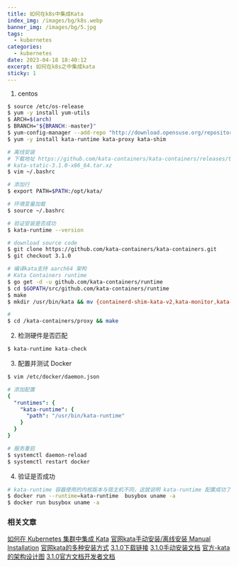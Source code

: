 ```yaml
---
title: 如何在k8s中集成Kata
index_img: /images/bg/k8s.webp
banner_img: /images/bg/5.jpg
tags:
  - kubernetes
categories:
  - kubernetes
date: 2023-04-18 18:40:12
excerpt: 如何在k8s之中集成kata
sticky: 1
---
```


1. centos

``` bash
$ source /etc/os-release
$ yum -y install yum-utils
$ ARCH=$(arch)
$ BRANCH="${BRANCH:-master}"
$ yum-config-manager --add-repo "http://download.opensuse.org/repositories/home:/katacontainers:/releases:/${ARCH}:/${BRANCH}/CentOS_${VERSION_ID}/home:katacontainers:releases:${ARCH}:${BRANCH}.repo"
$ yum -y install kata-runtime kata-proxy kata-shim
```

``` bash
# 离线安装
# 下载地址 https://github.com/kata-containers/kata-containers/releases/tag/3.1.0
# kata-static-3.1.0-x86_64.tar.xz
$ vim ~/.bashrc

# 添加行
$ export PATH=$PATH:/opt/kata/

# 环境变量加载
$ source ~/.bashrc

# 验证安装是否成功
$ kata-runtime --version
```

``` bash
# download source code
$ git clone https://github.com/kata-containers/kata-containers.git
$ git checkout 3.1.0

# 编译kata支持 aarch64 架构
# Kata Containers runtime
$ go get -d -u github.com/kata-containers/runtime
$ cd $GOPATH/src/github.com/kata-containers/runtime
$ make
$ mkdir /usr/bin/kata && mv {containerd-shim-kata-v2,kata-monitor,kata-runtime} /usr/bin/kata

#
$ cd /kata-containers/proxy && make
```


2. 检测硬件是否匹配

``` bash
$ kata-runtime kata-check
```

3. 配置并测试 Docker

``` bash
$ vim /etc/docker/daemon.json
```


``` yml
# 添加配置
{
  "runtimes": {
    "kata-runtime": {
      "path": "/usr/bin/kata-runtime"
    }
  }
}
```

``` bash
# 服务重启
$ systemctl daemon-reload
$ systemctl restart docker
```

4. 验证是否成功

``` bash
# kata-runtime 容器使用的内核版本与宿主机不同，这就说明 kata-runtime 配置成功了
$ docker run --runtime=kata-runtime  busybox uname -a
$ docker run busybox uname -a
```

### 相关文章

[如何在 Kubernetes 集群中集成 Kata](https://cloud.tencent.com/developer/article/1730700)
[官网kata手动安装/离线安装 Manual Installation](https://github.com/kata-containers/kata-containers/blob/main/docs/install/container-manager/containerd/containerd-install.md)
[官网kata的多种安装方式](https://github.com/kata-containers/kata-containers/tree/main/docs/install)
[3.1.0下载链接](https://github.com/kata-containers/kata-containers/releases/tag/3.1.0)
[3.1.0手动安装文档](https://github.com/kata-containers/kata-containers/blob/3.1.0/docs/install/container-manager/containerd/containerd-install.md)
[官方-kata的架构设计图](https://github.com/kata-containers/documentation/blob/master/design/architecture.md)
[3.1.0官方文档开发者文档](https://github.com/kata-containers/kata-containers/blob/3.1.0/docs/Developer-Guide.md)